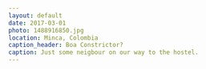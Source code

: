 ```yaml
---
layout: default
date: 2017-03-01
photo: 1488916850.jpg
location: Minca, Colombia
caption_header: Boa Constrictor?
caption: Just some neigbour on our way to the hostel.
---
```

